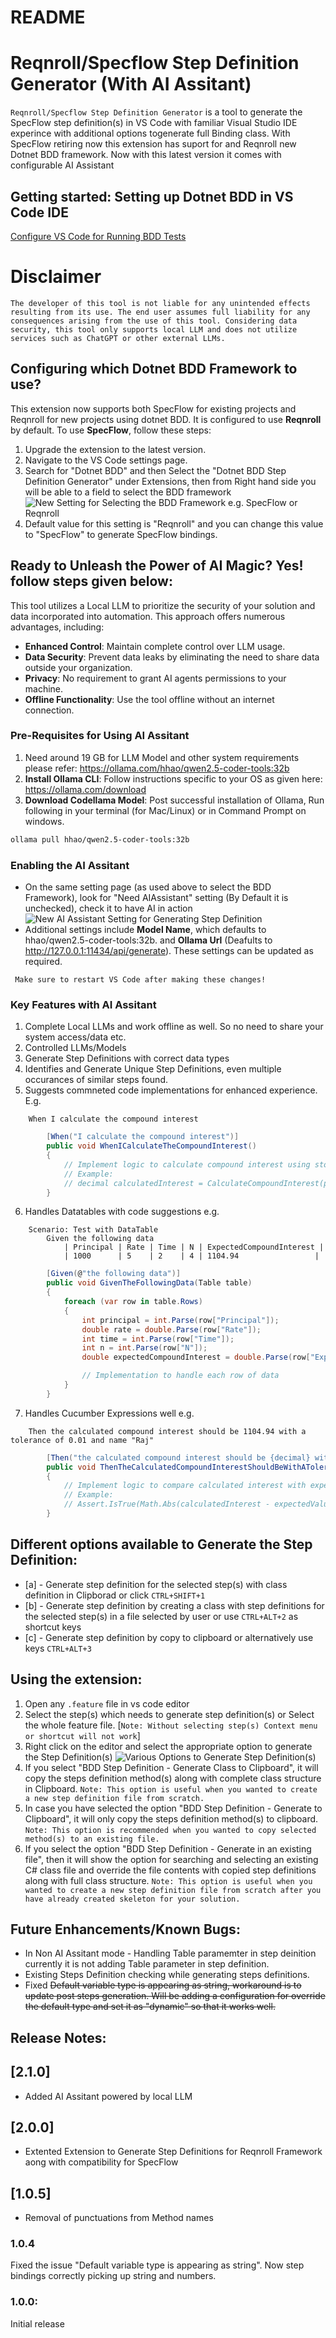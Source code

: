 # README

# Reqnroll/Specflow Step Definition Generator (With AI Assitant)

```Reqnroll/Specflow Step Definition Generator``` is a tool to generate the SpecFlow step definition(s) in VS Code with familiar Visual Studio IDE experince with additional options togenerate full Binding class. With SpecFlow retiring now this extension has suport for and Reqnroll new Dotnet BDD framework. 
Now with this latest version it comes with configurable AI Assistant

## Getting started: Setting up Dotnet BDD in VS Code IDE
[Configure VS Code for Running BDD Tests](https://medium.com/@uppadhyayraj/specflow-integration-in-vs-code-single-ide-across-different-platforms-dac954aedf9e)

# Disclaimer

```The developer of this tool is not liable for any unintended effects resulting from its use. The end user assumes full liability for any consequences arising from the use of this tool. Considering data security, this tool only supports local LLM and does not utilize services such as ChatGPT or other external LLMs.```

## Configuring which Dotnet BDD Framework to use?
This extension now supports both SpecFlow for existing projects and Reqnroll for new projects using dotnet BDD. It is configured to use **Reqnroll** by default. To use **SpecFlow**, follow these steps:
1. Upgrade the extension to the latest version.
2. Navigate to the VS Code settings page.
3. Search for "Dotnet BDD" and then Select the "Dotnet BDD Step Definition Generator" under Extensions, then from Right hand side you will be able to a field to select the BDD framework
![New Setting for Selecting the BDD Framework e.g. SpecFlow or Reqnroll](https://raw.githubusercontent.com/uppadhyayraj/specflowstepsgenerator/main/images/newsetting.png)
4. Default value for this setting is "Reqnroll" and you can change this value to "SpecFlow" to generate SpecFlow bindings.

## Ready to Unleash the Power of AI Magic? Yes! follow steps given below:
This tool utilizes a Local LLM to prioritize the security of your solution and data incorporated into automation. This approach offers numerous advantages, including:
- **Enhanced Control**: Maintain complete control over LLM usage.
- **Data Security**: Prevent data leaks by eliminating the need to share data outside your organization.
- **Privacy**:  No requirement to grant AI agents permissions to your machine.
- **Offline Functionality**: Use the tool offline without an internet connection.


### Pre-Requisites for Using AI Assitant
1. Need around 19 GB for LLM Model and other system requirements please refer: https://ollama.com/hhao/qwen2.5-coder-tools:32b 
2. **Install Ollama CLI**: Follow instructions specific to your OS as given here: https://ollama.com/download
3. **Download Codellama Model**: Post successful installation of Ollama, Run following in your terminal (for Mac/Linux) or in Command Prompt on windows.
```bash
ollama pull hhao/qwen2.5-coder-tools:32b
```

### Enabling the AI Assitant
- On the same setting page (as used above to select the BDD Framework), look for "Need AIAssistant" setting (By Default it is unchecked), check it to have AI in action
![New AI Assistant Setting for Generating Step Definition](https://raw.githubusercontent.com/uppadhyayraj/specflowstepsgenerator/main/images/AIAssitant.png)
- Additional settings include **Model Name**, which defaults to hhao/qwen2.5-coder-tools:32b. and **Ollama Url** (Deafults to http://127.0.0.1:11434/api/generate). These settings can be updated as required.

``` Make sure to restart VS Code after making these changes!```

### Key Features with AI Assitant
1. Complete Local LLMs and work offline as well. So no need to share your system access/data etc.
2. Controlled LLMs/Models
3. Generate Step Definitions with correct data types 
4. Identifies and Generate Unique Step Definitions, even multiple occurances of similar steps found.
5. Suggests commneted code implementations for enhanced experience. E.g. 
```feature
    When I calculate the compound interest
```
```csharp
		[When("I calculate the compound interest")]
		public void WhenICalculateTheCompoundInterest()
		{
			// Implement logic to calculate compound interest using stored values from Given step
			// Example:
			// decimal calculatedInterest = CalculateCompoundInterest(principal, rate, time, n);
		}
```

6. Handles Datatables with code suggestions e.g.
```feature
    Scenario: Test with DataTable
        Given the following data
            | Principal | Rate | Time | N | ExpectedCompoundInterest |
            | 1000      | 5    | 2    | 4 | 1104.94                 |
```

```csharp
		[Given(@"the following data")]
		public void GivenTheFollowingData(Table table)
		{
			foreach (var row in table.Rows)
			{
				int principal = int.Parse(row["Principal"]);
				double rate = double.Parse(row["Rate"]);
				int time = int.Parse(row["Time"]);
				int n = int.Parse(row["N"]);
				double expectedCompoundInterest = double.Parse(row["ExpectedCompoundInterest"]);

				// Implementation to handle each row of data
			}
		}

```
7. Handles Cucumber Expressions well e.g. 
```feature
    Then the calculated compound interest should be 1104.94 with a tolerance of 0.01 and name "Raj"
```
```csharp
		[Then("the calculated compound interest should be {decimal} with a tolerance of {decimal} and name {string}")]
		public void ThenTheCalculatedCompoundInterestShouldBeWithAToleranceOfAndName(decimal expectedValue, decimal tolerance, string name)
		{
			// Implement logic to compare calculated interest with expected value within the given tolerance
			// Example:
			// Assert.IsTrue(Math.Abs(calculatedInterest - expectedValue) <= tolerance);
		}
```
## Different options available to Generate the Step Definition:
 - [a] - Generate step definition for the selected step(s) with class definition in Clipborad or click ```CTRL+SHIFT+1```
 - [b] - Generate step definition by creating a class with step definitions for the selected step(s) in a file selected by user or use ```CTRL+ALT+2``` as shortcut keys
 - [c] - Generate step definition by copy to clipboard or alternatively use keys ```CTRL+ALT+3```

## Using the extension:
1. Open any ```.feature``` file in vs code editor
2. Select the step(s) which needs to generate step definition(s) or Select the whole feature file. [```Note: Without selecting step(s) Context menu or shortcut will not work```]
3. Right click on the editor and select the appropriate option to generate the Step Definition(s)
![Various Options to Generate Step Definition(s)](https://raw.githubusercontent.com/uppadhyayraj/specflowstepsgenerator/main/images/Options.png)
4. If you select "BDD Step Definition - Generate Class to Clipboard", it will copy the steps definition method(s) along with complete class structure in Clipboard. 
    ```Note: This option is useful when you wanted to create a new step definition file from scratch.```
5. In case you have selected the option "BDD Step Definition - Generate to Clipboard", it will only copy the steps definition method(s) to clipboard. 
    ```Note: This option is recommended when you wanted to copy selected method(s) to an existing file.```
6. If you select the option "BDD Step Definition - Generate in an existing file", then it will show the option for searching and selecting an existing C# class file and override the file contents with copied step definitions along with full class structure. 
    ```Note: This option is useful when you wanted to create a new step definition file from scratch after you have already created skeleton for your solution.```

## Future Enhancements/Known Bugs:

- In Non AI Assitant mode - Handling Table paramemter in step deinition currently it is not adding Table parameter in step definition.
- Existing Steps Definition checking while generating steps definitions.
- Fixed <del>Default variable type is appearing as string, workaround is to update post steps generation. Will be adding a configuration for override the default type and set it as "dynamic" so that it works well.</del>


## Release Notes:
## [2.1.0]
- Added AI Assitant powered by local LLM

## [2.0.0]
- Extented Extension to Generate Step Definitions for Reqnroll Framework aong with compatibility for SpecFlow

## [1.0.5]
- Removal of punctuations from Method names

### 1.0.4
Fixed the issue "Default variable type is appearing as string". Now step bindings correctly picking up string and numbers.

### 1.0.0:

Initial release
